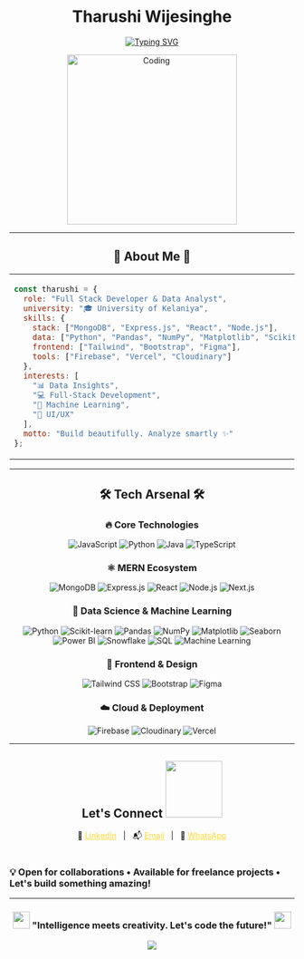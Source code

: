 # <div align="center"> **Tharushi Wijesinghe** </div>
<div align="center">

[![Typing SVG](https://readme-typing-svg.demolab.com?font=JetBrains+Mono&weight=700&size=28&duration=2500&pause=800&color=924dbf&center=true&vCenter=true&multiline=true&width=800&height=120&lines=Full-Stack+Developer+%26+Data+Analyst;MERN+Stack+%7C+Insights+%7C+Cloud;Empowering+Ideas+With+Code+%26+Data)](https://git.io/typing-svg)

</div>


<p align="center" ><img align="center" alt="Coding" width="300" src="https://mir-s3-cdn-cf.behance.net/project_modules/disp/601014116770475.6068beff4640a.gif"></p>


---

## <div align="center">🎯 **About Me** 🎯</div>
<div align="center">
<table>
<tr>
<td width="800">
  
```javascript
const tharushi = {
  role: "Full Stack Developer & Data Analyst",
  university: "🎓 University of Kelaniya",
  skills: {
    stack: ["MongoDB", "Express.js", "React", "Node.js"],
    data: ["Python", "Pandas", "NumPy", "Matplotlib", "Scikit-learn"],
    frontend: ["Tailwind", "Bootstrap", "Figma"],
    tools: ["Firebase", "Vercel", "Cloudinary"]
  },
  interests: [
    "📊 Data Insights",
    "💻 Full-Stack Development",
    "🤖 Machine Learning",
    "🎨 UI/UX"
  ],
  motto: "Build beautifully. Analyze smartly ✨"
};
```

</td>

</tr>
</table>
</div>


---


## <div align="center">🛠️ **Tech Arsenal** 🛠️</div>

<div align="center">

### **🔥 Core Technologies**
![JavaScript](https://img.shields.io/badge/JavaScript-F7DF1E?style=for-the-badge&logo=javascript&logoColor=black&labelColor=000)
![Python](https://img.shields.io/badge/Python-3776AB?style=for-the-badge&logo=python&logoColor=white&labelColor=000)
![Java](https://img.shields.io/badge/Java-ED8B00?style=for-the-badge&logo=openjdk&logoColor=white&labelColor=000)
![TypeScript](https://img.shields.io/badge/TypeScript-007ACC?style=for-the-badge&logo=typescript&logoColor=white&labelColor=000)

### **⚛️ MERN Ecosystem**
![MongoDB](https://img.shields.io/badge/MongoDB-4EA94B?style=for-the-badge&logo=mongodb&logoColor=white&labelColor=000)
![Express.js](https://img.shields.io/badge/Express.js-000000?style=for-the-badge&logo=express&logoColor=white&labelColor=333)
![React](https://img.shields.io/badge/React-20232A?style=for-the-badge&logo=react&logoColor=61DAFB&labelColor=000)
![Node.js](https://img.shields.io/badge/Node.js-43853D?style=for-the-badge&logo=node.js&logoColor=white&labelColor=000)
![Next.js](https://img.shields.io/badge/Next.js-000000?style=for-the-badge&logo=next.js&logoColor=white&labelColor=333)

### **🤖 Data Science & Machine Learning**
![Python](https://img.shields.io/badge/Python-3776AB?style=for-the-badge&logo=python&logoColor=white&labelColor=000)
![Scikit-learn](https://img.shields.io/badge/Scikit--Learn-F7931E?style=for-the-badge&logo=scikit-learn&logoColor=white&labelColor=000)
![Pandas](https://img.shields.io/badge/Pandas-150458?style=for-the-badge&logo=pandas&logoColor=white&labelColor=000)
![NumPy](https://img.shields.io/badge/NumPy-013243?style=for-the-badge&logo=numpy&logoColor=white&labelColor=000)
![Matplotlib](https://img.shields.io/badge/Matplotlib-11557C?style=for-the-badge&logo=plotly&logoColor=white&labelColor=000)
![Seaborn](https://img.shields.io/badge/Seaborn-2E77BC?style=for-the-badge&logo=python&logoColor=white&labelColor=000)
![Power BI](https://img.shields.io/badge/Power%20BI-F2C811?style=for-the-badge&logo=powerbi&logoColor=black&labelColor=000)
![Snowflake](https://img.shields.io/badge/Snowflake-29B5E8?style=for-the-badge&logo=snowflake&logoColor=white&labelColor=000)
![SQL](https://img.shields.io/badge/SQL-4479A1?style=for-the-badge&logo=mysql&logoColor=white&labelColor=000)
![Machine Learning](https://img.shields.io/badge/Machine%20Learning-F58D17?style=for-the-badge&logo=ai&logoColor=white&labelColor=000)


### **🎨 Frontend & Design**
![Tailwind CSS](https://img.shields.io/badge/Tailwind_CSS-38B2AC?style=for-the-badge&logo=tailwind-css&logoColor=white&labelColor=000)
![Bootstrap](https://img.shields.io/badge/Bootstrap-7952B3?style=for-the-badge&logo=bootstrap&logoColor=white&labelColor=000)
![Figma](https://img.shields.io/badge/Figma-F24E1E?style=for-the-badge&logo=figma&logoColor=white&labelColor=000)

### **☁️ Cloud & Deployment**
![Firebase](https://img.shields.io/badge/Firebase-FFCA28?style=for-the-badge&logo=firebase&logoColor=black&labelColor=000)
![Cloudinary](https://img.shields.io/badge/Cloudinary-3448C5?style=for-the-badge&logo=cloudinary&logoColor=white&labelColor=000)
![Vercel](https://img.shields.io/badge/Vercel-000000?style=for-the-badge&logo=vercel&logoColor=white&labelColor=333)

</div>

---

## <div align="center"> **Let's Connect** <img src='https://raw.githubusercontent.com/ShahriarShafin/ShahriarShafin/main/Assets/handshake.gif' width="100px"></div>

<div align="center">
  💼 <a href="https://www.linkedin.com/in/tharushi-wijesinghe" target="_blank" style="color: #fdd835;">LinkedIn</a> &nbsp; | &nbsp;
  📬 <a href="mailto:tharushiwijesinghe99@gmail.com" target="_blank" style="color: #fdd835;">Email</a> &nbsp; | &nbsp;
  💬 <a href="https://wa.me/94763957457" target="_blank" style="color: #fdd835;">WhatsApp</a>
</div>




<br>

### **💡 Open for collaborations • Available for freelance projects • Let's build something amazing!**

</div>

---

<div align="center">

### <img src="https://media.giphy.com/media/WUlplcMpOCEmTGBtBW/giphy.gif" width="30"> **"Intelligence meets creativity. Let's code the future!"** <img src="https://media.giphy.com/media/WUlplcMpOCEmTGBtBW/giphy.gif" width="30">

<img src="https://capsule-render.vercel.app/api?type=waving&color=gradient&customColorList=6,11,20&height=100&section=footer"/>
</div>
